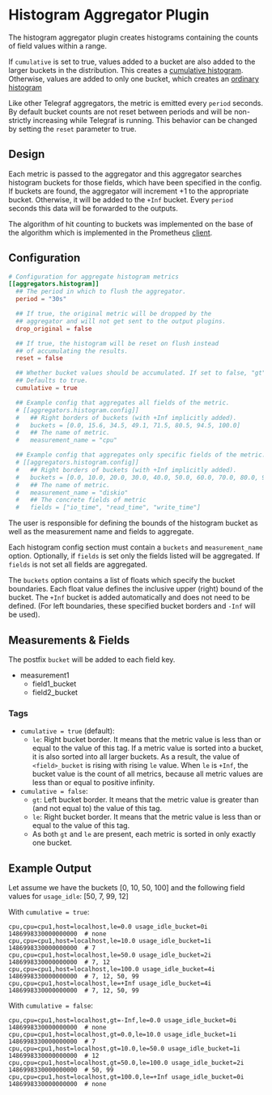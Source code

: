 # Histogram Aggregator Plugin

The histogram aggregator plugin creates histograms containing the counts of
field values within a range.

If `cumulative` is set to true, values added to a bucket are also added to the
larger buckets in the distribution. This creates a [cumulative histogram](https://en.wikipedia.org/wiki/Histogram#/media/File:Cumulative_vs_normal_histogram.svg).
Otherwise, values are added to only one bucket, which creates an [ordinary histogram](https://en.wikipedia.org/wiki/Histogram#/media/File:Cumulative_vs_normal_histogram.svg)

Like other Telegraf aggregators, the metric is emitted every `period` seconds.
By default bucket counts are not reset between periods and will be non-strictly
increasing while Telegraf is running. This behavior can be changed by setting the
`reset` parameter to true.

## Design

Each metric is passed to the aggregator and this aggregator searches
histogram buckets for those fields, which have been specified in the
config. If buckets are found, the aggregator will increment +1 to the appropriate
bucket. Otherwise, it will be added to the `+Inf` bucket.  Every `period`
seconds this data will be forwarded to the outputs.

The algorithm of hit counting to buckets was implemented on the base
of the algorithm which is implemented in the Prometheus
[client](https://github.com/prometheus/client_golang/blob/master/prometheus/histogram.go).

## Configuration

```toml
# Configuration for aggregate histogram metrics
[[aggregators.histogram]]
  ## The period in which to flush the aggregator.
  period = "30s"

  ## If true, the original metric will be dropped by the
  ## aggregator and will not get sent to the output plugins.
  drop_original = false

  ## If true, the histogram will be reset on flush instead
  ## of accumulating the results.
  reset = false

  ## Whether bucket values should be accumulated. If set to false, "gt" tag will be added.
  ## Defaults to true.
  cumulative = true

  ## Example config that aggregates all fields of the metric.
  # [[aggregators.histogram.config]]
  #   ## Right borders of buckets (with +Inf implicitly added).
  #   buckets = [0.0, 15.6, 34.5, 49.1, 71.5, 80.5, 94.5, 100.0]
  #   ## The name of metric.
  #   measurement_name = "cpu"

  ## Example config that aggregates only specific fields of the metric.
  # [[aggregators.histogram.config]]
  #   ## Right borders of buckets (with +Inf implicitly added).
  #   buckets = [0.0, 10.0, 20.0, 30.0, 40.0, 50.0, 60.0, 70.0, 80.0, 90.0, 100.0]
  #   ## The name of metric.
  #   measurement_name = "diskio"
  #   ## The concrete fields of metric
  #   fields = ["io_time", "read_time", "write_time"]
```

The user is responsible for defining the bounds of the histogram bucket as
well as the measurement name and fields to aggregate.

Each histogram config section must contain a `buckets` and `measurement_name`
option.  Optionally, if `fields` is set only the fields listed will be
aggregated.  If `fields` is not set all fields are aggregated.

The `buckets` option contains a list of floats which specify the bucket
boundaries.  Each float value defines the inclusive upper (right) bound of the bucket.
The `+Inf` bucket is added automatically and does not need to be defined.
(For left boundaries, these specified bucket borders and `-Inf` will be used).

## Measurements & Fields

The postfix `bucket` will be added to each field key.

- measurement1
  - field1_bucket
  - field2_bucket

### Tags

- `cumulative = true` (default):
  - `le`: Right bucket border. It means that the metric value is less than or
    equal to the value of this tag. If a metric value is sorted into a bucket,
    it is also sorted into all larger buckets. As a result, the value of
    `<field>_bucket` is rising with rising `le` value. When `le` is `+Inf`,
    the bucket value is the count of all metrics, because all metric values are
    less than or equal to positive infinity.
- `cumulative = false`:
  - `gt`: Left bucket border. It means that the metric value is greater than
    (and not equal to) the value of this tag.
  - `le`: Right bucket border. It means that the metric value is less than or
    equal to the value of this tag.
  - As both `gt` and `le` are present, each metric is sorted in only exactly
    one bucket.

## Example Output

Let assume we have the buckets [0, 10, 50, 100] and the following field values
for `usage_idle`: [50, 7, 99, 12]

With `cumulative = true`:

```text
cpu,cpu=cpu1,host=localhost,le=0.0 usage_idle_bucket=0i 1486998330000000000  # none
cpu,cpu=cpu1,host=localhost,le=10.0 usage_idle_bucket=1i 1486998330000000000  # 7
cpu,cpu=cpu1,host=localhost,le=50.0 usage_idle_bucket=2i 1486998330000000000  # 7, 12
cpu,cpu=cpu1,host=localhost,le=100.0 usage_idle_bucket=4i 1486998330000000000  # 7, 12, 50, 99
cpu,cpu=cpu1,host=localhost,le=+Inf usage_idle_bucket=4i 1486998330000000000  # 7, 12, 50, 99
```

With `cumulative = false`:

```text
cpu,cpu=cpu1,host=localhost,gt=-Inf,le=0.0 usage_idle_bucket=0i 1486998330000000000  # none
cpu,cpu=cpu1,host=localhost,gt=0.0,le=10.0 usage_idle_bucket=1i 1486998330000000000  # 7
cpu,cpu=cpu1,host=localhost,gt=10.0,le=50.0 usage_idle_bucket=1i 1486998330000000000  # 12
cpu,cpu=cpu1,host=localhost,gt=50.0,le=100.0 usage_idle_bucket=2i 1486998330000000000  # 50, 99
cpu,cpu=cpu1,host=localhost,gt=100.0,le=+Inf usage_idle_bucket=0i 1486998330000000000  # none
```
